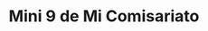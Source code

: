 ---
title: "Mini 9 de Mi Comisariato"
url: /guayaquil/mini-9-de-mi-comisariato/
shop: supermercado
---